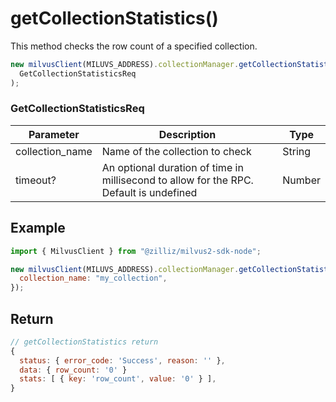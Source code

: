 # getCollectionStatistics()

This method checks the row count of a specified collection.

```javascript
new milvusClient(MILUVS_ADDRESS).collectionManager.getCollectionStatistics(
  GetCollectionStatisticsReq
);
```

### GetCollectionStatisticsReq

| Parameter       | Description                                                                            | Type   |
| --------------- | -------------------------------------------------------------------------------------- | ------ |
| collection_name | Name of the collection to check                                                        | String |
| timeout?        | An optional duration of time in millisecond to allow for the RPC. Default is undefined | Number |

## Example

```javascript
import { MilvusClient } from "@zilliz/milvus2-sdk-node";

new milvusClient(MILUVS_ADDRESS).collectionManager.getCollectionStatistics({
  collection_name: "my_collection",
});
```

## Return

```javascript
// getCollectionStatistics return
{
  status: { error_code: 'Success', reason: '' },
  data: { row_count: '0' }
  stats: [ { key: 'row_count', value: '0' } ],
}
```

